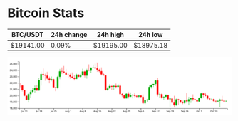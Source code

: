 # Bitcoin Stats

BTC/USDT|24h change|24h high|24h low|
|---|---|---|---|
|$19141.00|0.09%|$19195.00|$18975.18|

<img src="./chart.svg">
